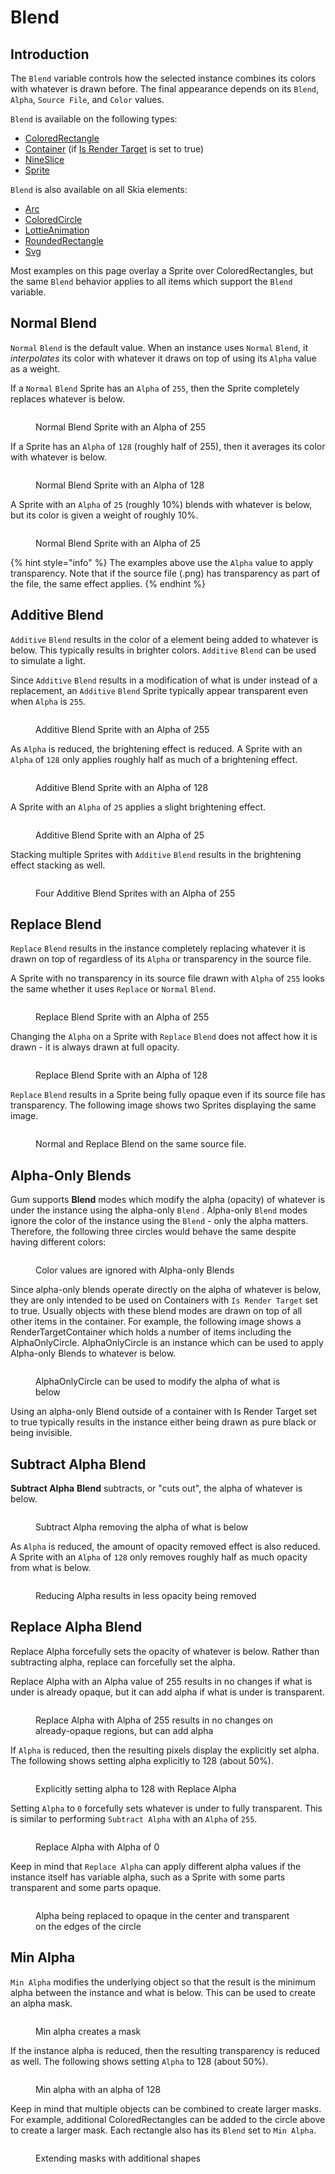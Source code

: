 # Blend

## Introduction

The `Blend` variable controls how the selected instance combines its colors with whatever is drawn before. The final appearance depends on its `Blend`, `Alpha`, `Source File`, and `Color` values.

`Blend` is available on the following types:

* [ColoredRectangle](../coloredrectangle.md)
* [Container](../container/) (if [Is Render Target](../container/is-render-target.md) is set to true)
* [NineSlice](../nineslice/)
* [Sprite](../sprite/)

`Blend` is also available on all Skia elements:

* [Arc](../skia-standard-elements/arc/)
* [ColoredCircle](../skia-standard-elements/coloredcircle.md)
* [LottieAnimation](../skia-standard-elements/lottieanimation.md)
* [RoundedRectangle](../skia-standard-elements/roundedrectangle/)
* [Svg](../skia-standard-elements/svg.md)

Most examples on this page overlay a Sprite over ColoredRectangles, but the same `Blend` behavior applies to all items which support the `Blend` variable.

## Normal Blend

`Normal` `Blend` is the default value. When an instance uses `Normal` `Blend`, it _interpolates_ its color with whatever it draws on top of using its `Alpha` value as a weight.

If a `Normal` `Blend` Sprite has an `Alpha` of `255`, then the Sprite completely replaces whatever is below.

<figure><img src="../../../.gitbook/assets/image (2) (1) (1) (1) (1) (1) (1) (1) (1).png" alt=""><figcaption><p>Normal Blend Sprite with an Alpha of 255</p></figcaption></figure>

If a Sprite has an `Alpha` of `128` (roughly half of 255), then it averages its color with whatever is below.

<figure><img src="../../../.gitbook/assets/image (1) (1) (1) (1) (1) (1) (1) (1) (1) (1) (1) (1) (1) (1).png" alt=""><figcaption><p>Normal Blend Sprite with an Alpha of 128</p></figcaption></figure>

A Sprite with an `Alpha` of `25` (roughly 10%) blends with whatever is below, but its color is given a weight of roughly 10%.

<figure><img src="../../../.gitbook/assets/image (2) (1) (1) (1) (1) (1) (1) (1) (1) (1).png" alt=""><figcaption><p>Normal Blend Sprite with an Alpha of 25</p></figcaption></figure>

{% hint style="info" %}
The examples above use the `Alpha` value to apply transparency. Note that if the source file (.png) has transparency as part of the file, the same effect applies.
{% endhint %}

## Additive Blend

`Additive` `Blend` results in the color of a element being added to whatever is below. This typically results in brighter colors. `Additive` `Blend` can be used to simulate a light.

Since `Additive` `Blend` results in a modification of what is under instead of a replacement, an `Additive` `Blend` Sprite typically appear transparent even when `Alpha` is `255`.

<figure><img src="../../../.gitbook/assets/image (3) (1).png" alt=""><figcaption><p>Additive Blend Sprite with an Alpha of 255</p></figcaption></figure>

As `Alpha` is reduced, the brightening effect is reduced. A Sprite with an `Alpha` of `128` only applies roughly half as much of a brightening effect.

<figure><img src="../../../.gitbook/assets/image (4) (1).png" alt=""><figcaption><p>Additive Blend Sprite with an Alpha of 128</p></figcaption></figure>

A Sprite with an `Alpha` of `25` applies a slight brightening effect.

<figure><img src="../../../.gitbook/assets/image (5).png" alt=""><figcaption><p>Additive Blend Sprite with an Alpha of 25</p></figcaption></figure>

Stacking multiple Sprites with `Additive` `Blend` results in the brightening effect stacking as well.

<figure><img src="../../../.gitbook/assets/image (6).png" alt=""><figcaption><p>Four Additive Blend Sprites with an Alpha of 255</p></figcaption></figure>

## Replace Blend

`Replace` `Blend` results in the instance completely replacing whatever it is drawn on top of regardless of its `Alpha` or transparency in the source file.

A Sprite with no transparency in its source file drawn with `Alpha` of `255` looks the same whether it uses `Replace` or `Normal` `Blend`.

<figure><img src="../../../.gitbook/assets/image (7).png" alt=""><figcaption><p>Replace Blend Sprite with an Alpha of 255</p></figcaption></figure>

Changing the `Alpha` on a Sprite with `Replace` `Blend` does not affect how it is drawn - it is always drawn at full opacity.

<figure><img src="../../../.gitbook/assets/image (8).png" alt=""><figcaption><p>Replace Blend Sprite with an Alpha of 128</p></figcaption></figure>

`Replace` `Blend` results in a Sprite being fully opaque even if its source file has transparency. The following image shows two Sprites displaying the same image.

<figure><img src="../../../.gitbook/assets/image (9).png" alt=""><figcaption><p>Normal and Replace Blend on the same source file.</p></figcaption></figure>

## Alpha-Only Blends

Gum supports **Blend** modes which modify the alpha (opacity) of whatever is under the instance using the alpha-only `Blend` . Alpha-only `Blend` modes ignore the color of the instance using the `Blend` - only the alpha matters. Therefore, the following three circles would behave the same despite having different colors:

<figure><img src="../../../.gitbook/assets/09_06 55 32.png" alt=""><figcaption><p>Color values are ignored with Alpha-only Blends</p></figcaption></figure>

Since alpha-only blends operate directly on the alpha of whatever is below, they are only intended to be used on Containers with `Is Render Target` set to true. Usually objects with these blend modes are drawn on top of all other items in the container. For example, the following image shows a RenderTargetContainer which holds a number of items including the AlphaOnlyCircle. AlphaOnlyCircle is an instance which can be used to apply Alpha-only Blends to whatever is below.

<figure><img src="../../../.gitbook/assets/09_07 13 33.png" alt=""><figcaption><p>AlphaOnlyCircle can be used to modify the alpha of what is below</p></figcaption></figure>

Using an alpha-only Blend outside of a container with Is Render Target set to true typically results in the instance either being drawn as pure black or being invisible.

## Subtract Alpha Blend

**Subtract Alpha** **Blend** subtracts, or "cuts out", the alpha of whatever is below.

<figure><img src="../../../.gitbook/assets/09_07 17 14.gif" alt=""><figcaption><p>Subtract Alpha removing the alpha of what is below</p></figcaption></figure>

As `Alpha` is reduced, the amount of opacity removed effect is also reduced. A Sprite with an `Alpha` of `128` only removes roughly half as much opacity from what is below.

<figure><img src="../../../.gitbook/assets/09_07 28 50.gif" alt=""><figcaption><p>Reducing Alpha results in less opacity being removed</p></figcaption></figure>

## Replace Alpha Blend

Replace Alpha forcefully sets the opacity of whatever is below. Rather than subtracting alpha, replace can forcefully set the alpha.

Replace Alpha with an Alpha value of 255 results in no changes if what is under is already opaque, but it can add alpha if what is under is transparent.

<figure><img src="../../../.gitbook/assets/09_08 05 33.gif" alt=""><figcaption><p>Replace Alpha with Alpha of 255 results in no changes on already-opaque regions, but can add alpha</p></figcaption></figure>

If `Alpha` is reduced, then the resulting pixels display the explicitly set alpha. The following shows setting alpha explicitly to 128 (about 50%).

<figure><img src="../../../.gitbook/assets/09_08 07 02.gif" alt=""><figcaption><p>Explicitly setting alpha to 128 with Replace Alpha</p></figcaption></figure>

Setting `Alpha` to `0` forcefully sets whatever is under to fully transparent. This is similar to performing `Subtract Alpha` with an `Alpha` of `255`.

<figure><img src="../../../.gitbook/assets/09_08 09 37.gif" alt=""><figcaption><p>Replace Alpha with Alpha of 0</p></figcaption></figure>

Keep in mind that `Replace Alpha` can apply different alpha values if the instance itself has variable alpha, such as a Sprite with some parts transparent and some parts opaque.

<figure><img src="../../../.gitbook/assets/09_08 11 21.gif" alt=""><figcaption><p>Alpha being replaced to opaque in the center and transparent on the edges of the circle</p></figcaption></figure>

## Min Alpha

`Min Alpha` modifies the underlying object so that the result is the minimum alpha between the instance and what is below. This can be used to create an alpha mask.

<figure><img src="../../../.gitbook/assets/09_08 16 44.gif" alt=""><figcaption><p>Min alpha creates a mask</p></figcaption></figure>

If the instance alpha is reduced, then the resulting transparency is reduced as well. The following shows setting `Alpha` to 128 (about 50%).

<figure><img src="../../../.gitbook/assets/09_08 18 17.gif" alt=""><figcaption><p>Min alpha with an alpha of 128</p></figcaption></figure>

Keep in mind that multiple objects can be combined to create larger masks. For example, additional ColoredRectangles can be added to the circle above to create a larger mask. Each rectangle also has its `Blend` set to `Min Alpha`.

<figure><img src="../../../.gitbook/assets/09_08 22 06.gif" alt=""><figcaption><p>Extending masks with additional shapes</p></figcaption></figure>
